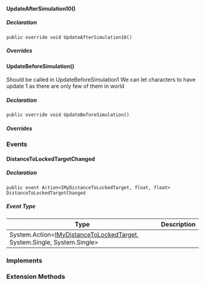 #### UpdateAfterSimulation10()

##### Declaration

```
public override void UpdateAfterSimulation10()
```

##### Overrides

#### UpdateBeforeSimulation()

Should be called in UpdateBeforeSimulation1 We can let characters to have update 1 as there are only few of them in world

##### Declaration

```
public override void UpdateBeforeSimulation()
```

##### Overrides

### Events

#### DistanceToLockedTargetChanged

##### Declaration

```
public event Action<IMyDistanceToLockedTarget, float, float> DistanceToLockedTargetChanged
```

##### Event Type

| Type | Description |
| --- | --- |
| System.Action<[IMyDistanceToLockedTarget](https://keensoftwarehouse.github.io/SpaceEngineersModAPI/api/Sandbox.ModAPI.IMyDistanceToLockedTarget.html), System.Single, System.Single\> |     |

### Implements

### Extension Methods